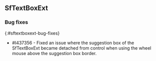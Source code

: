 ## SfTextBoxExt

### Bug fixes
{:#sftextboxext-bug-fixes}

* \#I437356 - Fixed an issue where the suggestion box of the SfTextBoxExt became detached from control when using the wheel mouse above the suggestion box border.
